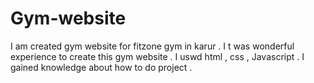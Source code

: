 # Gym-website
I am created gym website for fitzone gym in karur . I t was wonderful experience to create this gym website . I uswd html , css , Javascript . I gained knowledge about how to do project .
